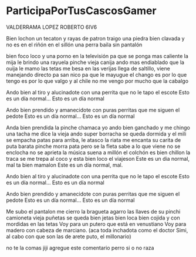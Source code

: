 # ParticipaPorTusCascosGamer

VALDERRAMA LOPEZ ROBERTO 6IV6

Bien lochon un tecaton y rayas de patron
traigo una piedra bien clavada y no es en el riñón
en el sillón una perra baila sin pantalón


bien foco loco y una porno en la televisión
pa que se ponga mas caliente la mija
le brindo una rayuela pinche vieja canija
ando mas endiablado que la ouija
le mamo las tetas me besa en las verijas
llega de saltillo, viene manejando
directo pa san nico pa que le mayugue el chango
es por lo que tengo es por lo que valgo
y al chile no me vengo por mucho que la cabalgo

Ando bien al tiro y alucinadote
con una perrita que no le tapo el escote
Esto es un día normal... Esto es un día normal

Ando bien prendido y amanecidote
con puras perritas que me siguen el pedote
Esto es un día normal... Esto es un día normal

Anda bien prendida la pinche chamaca
yo ando bien ganchado y me chingo una tacha
me dice la vieja ando super borracha
se queda dormida y el mili se empacha
patas para arriba, le atasco la riata
me encanta su carita de puta barata
pinche morra pata pero se la fleta
sabe a lo que viene no se enclocha no se aprieta
la música suena a millón el colchón es bien chillon
la traca se me trepa al coco y esta bien loco el viajeson
Este es un dia normal, mal ta bien mamalon
Este es un día normal, mal.

Ando bien al tiro y alucinadote
con una perrita que no le tapo el escote
Esto es un día normal... Esto es un día normal

Ando bien prendido y amanecidote
con puras perritas que me siguen el pedote
Esto es un día normal... Esto es un día normal

Me subo el pantalon me cierro la bragueta
agarro las llaves de su pinchi camioneta
vieja puñetas se queda bien jetas
bien loca bien cojida
y con mordidas en las tetas
Voy para un putero que está en venustiano
Voy para madero con cabeza de marciano.
(aca toda inchadota como el doctor Simi, al cabo con que son las de arete puto, el millonario)

 
 
 
 
 no te la comas jiji agregue este comentario perro si o no raza 

 

